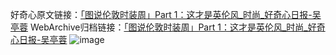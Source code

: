 好奇心原文链接：[「图说伦敦时装周」Part 1：这才是英伦风_时尚_好奇心日报-吴亭蓉](https://www.qdaily.com/articles/2348.html)
WebArchive归档链接：[「图说伦敦时装周」Part 1：这才是英伦风_时尚_好奇心日报-吴亭蓉](http://web.archive.org/web/20190623151104/https://www.qdaily.com/articles/2348.html)
![image](http://ww3.sinaimg.cn/large/007d5XDply1g3v699hr2mj30skcmqe81)